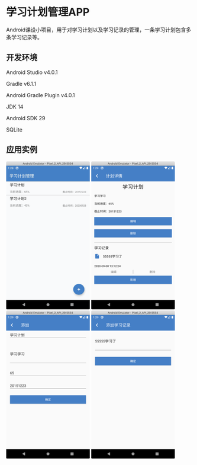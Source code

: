 # 学习计划管理APP

Android课设小项目，用于对学习计划以及学习记录的管理，一条学习计划包含多条学习记录等。

## 开发环境
Android Studio v4.0.1

Gradle v6.1.1

Android Gradle Plugin v4.0.1

JDK 14

Android SDK 29

SQLite

## 应用实例
<img src="doc/page_1.png" width="226px" height="400px" alt="">
<img src="doc/page_3.png" width="226px" height="400px" alt="">
<img src="doc/page_2.png" width="226px" height="400px" alt="">
<img src="doc/page_4.png" width="226px" height="400px" alt="">

